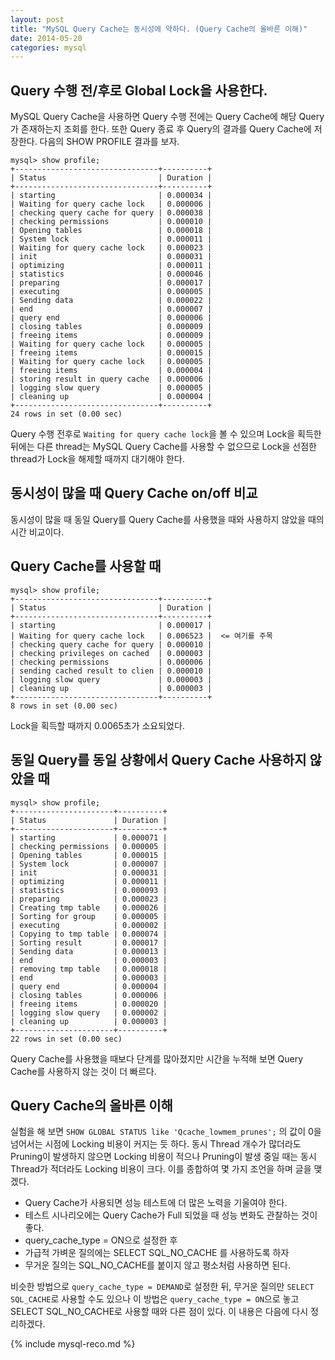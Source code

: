 ```yaml
---
layout: post
title: "MySQL Query Cache는 동시성에 약하다. (Query Cache의 올바른 이해)"
date: 2014-05-20 
categories: mysql
---
```


## Query 수행 전/후로 Global Lock을 사용한다.

MySQL Query Cache을 사용하면 Query 수행 전에는 Query Cache에 해당 Query가 존재하는지 조회를 한다. 또한 Query 종료 후 Query의 결과를 Query Cache에 저장한다. 다음의 SHOW PROFILE 결과를 보자.

    mysql> show profile;
    +--------------------------------+----------+
    | Status                         | Duration |
    +--------------------------------+----------+
    | starting                       | 0.000034 |
    | Waiting for query cache lock   | 0.000006 |
    | checking query cache for query | 0.000038 |
    | checking permissions           | 0.000010 |
    | Opening tables                 | 0.000018 |
    | System lock                    | 0.000011 |
    | Waiting for query cache lock   | 0.000023 |
    | init                           | 0.000031 |
    | optimizing                     | 0.000011 |
    | statistics                     | 0.000046 |
    | preparing                      | 0.000017 |
    | executing                      | 0.000005 |
    | Sending data                   | 0.000022 |
    | end                            | 0.000007 |
    | query end                      | 0.000006 |
    | closing tables                 | 0.000009 |
    | freeing items                  | 0.000009 |
    | Waiting for query cache lock   | 0.000005 |
    | freeing items                  | 0.000015 |
    | Waiting for query cache lock   | 0.000005 |
    | freeing items                  | 0.000004 |
    | storing result in query cache  | 0.000006 |
    | logging slow query             | 0.000005 |
    | cleaning up                    | 0.000004 |
    +--------------------------------+----------+
    24 rows in set (0.00 sec)

Query 수행 전후로 `Waiting for query cache lock`을 볼 수 있으며 Lock을 획득한 뒤에는 다른 thread는 MySQL Query Cache를 사용할 수 없으므로 Lock을 선점한 thread가 Lock을 해제할 때까지 대기해야 한다.

## 동시성이 많을 때 Query Cache on/off 비교

동시성이 많을 때 동일 Query를 Query Cache를 사용했을 때와 사용하지 않았을 때의 시간 비교이다.

## Query Cache를 사용할 때

    mysql> show profile;
    +--------------------------------+----------+
    | Status                         | Duration |
    +--------------------------------+----------+
    | starting                       | 0.000017 |
    | Waiting for query cache lock   | 0.006523 |  <= 여기를 주목
    | checking query cache for query | 0.000010 |
    | checking privileges on cached  | 0.000003 |
    | checking permissions           | 0.000006 |
    | sending cached result to clien | 0.000010 |
    | logging slow query             | 0.000003 |
    | cleaning up                    | 0.000003 |
    +--------------------------------+----------+
    8 rows in set (0.00 sec)

Lock을 획득할 때까지 0.0065초가 소요되었다.

## 동일 Query를 동일 상황에서 Query Cache 사용하지 않았을 때

    mysql> show profile;
    +----------------------+----------+
    | Status               | Duration |
    +----------------------+----------+
    | starting             | 0.000071 |
    | checking permissions | 0.000005 |
    | Opening tables       | 0.000015 |
    | System lock          | 0.000007 |
    | init                 | 0.000031 |
    | optimizing           | 0.000011 |
    | statistics           | 0.000093 |
    | preparing            | 0.000023 |
    | Creating tmp table   | 0.000026 |
    | Sorting for group    | 0.000005 |
    | executing            | 0.000002 |
    | Copying to tmp table | 0.000074 |
    | Sorting result       | 0.000017 |
    | Sending data         | 0.000013 |
    | end                  | 0.000003 |
    | removing tmp table   | 0.000018 |
    | end                  | 0.000003 |
    | query end            | 0.000004 |
    | closing tables       | 0.000006 |
    | freeing items        | 0.000020 |
    | logging slow query   | 0.000002 |
    | cleaning up          | 0.000003 |
    +----------------------+----------+
    22 rows in set (0.00 sec)

Query Cache를 사용했을 때보다 단계를 많아졌지만 시간을 누적해 보면 Query Cache를 사용하지 않는 것이 더 빠르다.

## Query Cache의 올바른 이해

실험을 해 보면 `SHOW GLOBAL STATUS like 'Qcache_lowmem_prunes';` 의 값이 0을 넘어서는 시점에 Locking 비용이 커지는 듯 하다. 동시 Thread 개수가 많더라도 Pruning이 발생하지 않으면 Locking 비용이 적으나 Pruning이 발생 중일 때는 동시 Thread가 적더라도 Locking 비용이 크다. 이를 종합하여 몇 가지 조언을 하며 글을 맺겠다.

- Query Cache가 사용되면 성능 테스트에 더 많은 노력을 기울여야 한다.
 - 테스트 시나리오에는 Query Cache가 Full 되었을 때 성능 변화도 관찰하는 것이 좋다.
- query_cache_type = ON으로 설정한 후
 - 가급적 가벼운 질의에는 SELECT SQL_NO_CACHE 를 사용하도록 하자
 - 무거운 질의는 SQL_NO_CACHE를 붙이지 않고 평소처럼 사용하면 된다.

비슷한 방법으로 `query_cache_type = DEMAND`로 설정한 뒤, 무거운 질의만 `SELECT SQL_CACHE`로 사용할 수도 있으나 이 방법은 `query_cache_type = ON`으로 놓고 SELECT SQL_NO_CACHE로 사용할 때와 다른 점이 있다. 이 내용은 다음에 다시 정리하겠다.

{% include mysql-reco.md %}
